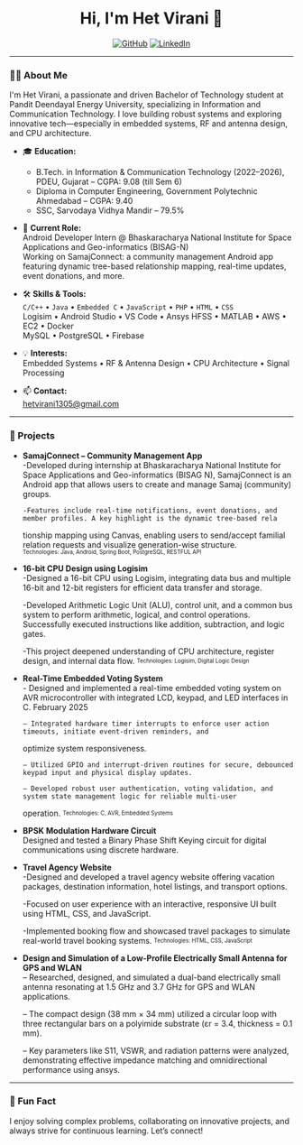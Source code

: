 <h1 align="center">Hi, I'm Het Virani 👋</h1>
<p align="center">
  <a href="https://github.com/Hetvirani"><img src="https://img.shields.io/badge/GitHub-Hetvirani-181717?style=flat-square&logo=github" alt="GitHub"></a>
  <a href="https://www.linkedin.com/in/het-virani/"><img src="https://img.shields.io/badge/LinkedIn-Het%20Virani-blue?style=flat-square&logo=linkedin" alt="LinkedIn"></a>
</p>

---

### 👨‍💻 About Me

I'm Het Virani, a passionate and driven Bachelor of Technology student at Pandit Deendayal Energy University, specializing in Information and Communication Technology. I love building robust systems and exploring innovative tech—especially in embedded systems, RF and antenna design, and CPU architecture.

- 🎓 **Education:**  
  - B.Tech. in Information & Communication Technology (2022–2026), PDEU, Gujarat – CGPA: 9.08 (till Sem 6)
  - Diploma in Computer Engineering, Government Polytechnic Ahmedabad – CGPA: 9.40
  - SSC, Sarvodaya Vidhya Mandir – 79.5%

- 🚀 **Current Role:**  
  Android Developer Intern @ Bhaskaracharya National Institute for Space Applications and Geo-informatics (BISAG-N)  
  Working on SamajConnect: a community management Android app featuring dynamic tree-based relationship mapping, real-time updates, event donations, and more.

- 🛠️ **Skills & Tools:**  
  `C/C++` • `Java` • `Embedded C` • `JavaScript` • `PHP` • `HTML` • `CSS`  
  Logisim • Android Studio • VS Code • Ansys HFSS • MATLAB • AWS • EC2 • Docker  
  MySQL • PostgreSQL • Firebase

- 💡 **Interests:**  
  Embedded Systems • RF & Antenna Design • CPU Architecture • Signal Processing

- 📫 **Contact:**  
  hetvirani1305@gmail.com

---

### 🌟 Projects

- **SamajConnect – Community Management App**  
      -Developed during internship at Bhaskaracharya National Institute for Space Applications and Geo-informatics (BISAG
    N), SamajConnect is an Android app that allows users to create and manage Samaj (community) groups.

      -Features include real-time notifications, event donations, and member profiles. A key highlight is the dynamic tree-based rela
    tionship mapping using Canvas, enabling users to send/accept familial relation requests and visualize generation-wise
     structure.  
  <sub><sup>Technologies: Java, Android, Spring Boot, PostgreSQL, RESTFUL API</sup></sub>

- **16-bit CPU Design using Logisim**  
      -Designed a 16-bit CPU using Logisim, integrating data bus and multiple 16-bit and 12-bit registers for efficient data
     transfer and storage.

     -Developed Arithmetic Logic Unit (ALU), control unit, and a common bus system to perform
     arithmetic, logical, and control operations. Successfully executed instructions like addition, subtraction, and logic gates.

     -This project deepened understanding of CPU architecture, register design, and internal data flow.
  <sub><sup>Technologies: Logisim, Digital Logic Design</sup></sub>

- **Real-Time Embedded Voting System**  
      - Designed and implemented a real-time embedded voting system on AVR microcontroller with integrated LCD, 
    keypad, and LED interfaces in C. February 2025
  
      – Integrated hardware timer interrupts to enforce user action timeouts, initiate event-driven reminders, and 
    optimize system responsiveness.
  
      – Utilized GPIO and interrupt-driven routines for secure, debounced keypad input and physical display updates.
  
      – Developed robust user authentication, voting validation, and system state management logic for reliable multi-user 
    operation. 
  <sub><sup>Technologies: C, AVR, Embedded Systems</sup></sub>

- **BPSK Modulation Hardware Circuit**  
  Designed and tested a Binary Phase Shift Keying circuit for digital communications using discrete hardware.

- **Travel Agency Website**  
    -Designed and developed a travel agency website offering vacation packages, destination information, hotel listings,
     and transport options.
    
    -Focused on user experience with an interactive, responsive UI built using HTML, CSS, and
     JavaScript.
    
    -Implemented booking flow and showcased travel packages to simulate real-world travel booking systems.
  <sub><sup>Technologies: HTML, CSS, JavaScript</sup></sub>

- **Design and Simulation of a Low-Profile Electrically Small Antenna for GPS and WLAN**  
    – Researched, designed, and simulated a dual-band electrically small antenna resonating at 1.5 GHz and 3.7 GHz for 
    GPS and WLAN applications.
    
    – The compact design (38 mm × 34 mm) utilized a circular loop with three rectangular bars on a polyimide substrate 
    (εr = 3.4, thickness = 0.1 mm).
    
    – Key parameters like S11, VSWR, and radiation patterns were analyzed, demonstrating effective impedance matching 
      and omnidirectional performance using ansys. 
---

### 🌱 Fun Fact

I enjoy solving complex problems, collaborating on innovative projects, and always strive for continuous learning. Let’s connect!

